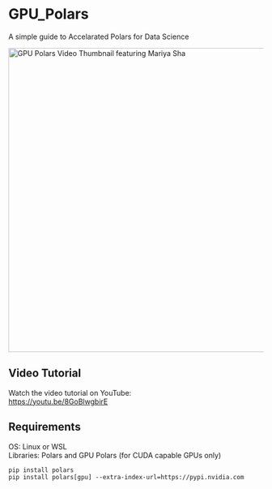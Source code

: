 # GPU_Polars
A simple guide to Accelarated Polars for Data Science

<a href="https://youtu.be/8GoBlwgbirE" target="_blank"><img src="https://github.com/user-attachments/assets/32a67243-8e2d-4898-9832-8744e4c80de3" style="width:600px;" alt="GPU Polars Video Thumbnail featuring Mariya Sha"></a>

## Video Tutorial

Watch the video tutorial on YouTube:
<br>
https://youtu.be/8GoBlwgbirE

## Requirements

OS: Linux or WSL
<br>
Libraries: Polars and GPU Polars (for CUDA capable GPUs only)
```
pip install polars
pip install polars[gpu] --extra-index-url=https://pypi.nvidia.com
```

